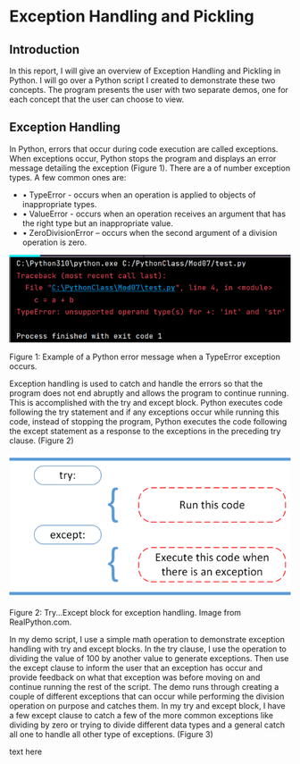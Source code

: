 Exception Handling and Pickling
===============================



Introduction
------------
In this report, I will give an overview of Exception Handling and Pickling in Python.  I will go over a Python script I created to demonstrate these two concepts.  The program presents the user with two separate demos, one for each concept that the user can choose to view.



Exception Handling
------------------

<p>In Python, errors that occur during code execution are called exceptions.  When exceptions occur, Python stops the program and displays an error message detailing the exception (Figure 1).  There are a of number exception types.  A few common ones are: 

+ •	TypeError - occurs when an operation is applied to objects of inappropriate types.
+ •	ValueError - occurs when an operation receives an argument that has the right type but an inappropriate value.
+ •	ZeroDivisionError – occurs when the second argument of a division operation is zero.</p>


<img src="A07Fig1.png" alt="alt text" title="Figure 1" />
<p>Figure 1: Example of a Python error message when a TypeError exception occurs.</p>


<p>Exception handling is used to catch and handle the errors so that the program does not end abruptly and allows the program to continue running.  This is accomplished with the try and except block.  Python executes code following the try statement and if any exceptions occur while running this code, instead of stopping the program, Python executes the code following the except statement as a response to the exceptions in the preceding try clause. (Figure 2)</p>

<img src="A07Fig2.png" alt="alt text" title="Figure 2" />
<p>Figure 2: Try...Except block for exception handling.  Image from RealPython.com.</p>


<p>In my demo script, I use a simple math operation to demonstrate exception handling with try and except blocks.  In the try clause, I use the operation to dividing the value of 100 by another value to generate exceptions. Then use the except clause to inform the user that an exception has occur and provide feedback on what that exception was before moving on and continue running the rest of the script.  The demo runs through creating a couple of different exceptions that can occur while performing the division operation on purpose and catches them. In my try and except block, I have a few except clause to catch a few of the more common exceptions like dividing by zero or trying to divide different data types and a general catch all one to handle all other type of exceptions.  (Figure 3)</p>



text here






